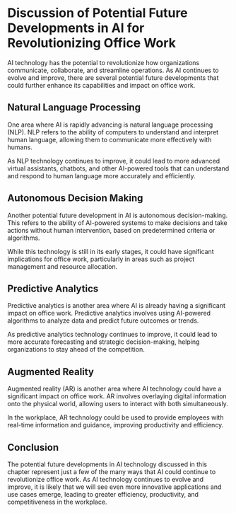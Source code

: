 Discussion of Potential Future Developments in AI for Revolutionizing Office Work
=============================================================================================

AI technology has the potential to revolutionize how organizations communicate, collaborate, and streamline operations. As AI continues to evolve and improve, there are several potential future developments that could further enhance its capabilities and impact on office work.

Natural Language Processing
---------------------------

One area where AI is rapidly advancing is natural language processing (NLP). NLP refers to the ability of computers to understand and interpret human language, allowing them to communicate more effectively with humans.

As NLP technology continues to improve, it could lead to more advanced virtual assistants, chatbots, and other AI-powered tools that can understand and respond to human language more accurately and efficiently.

Autonomous Decision Making
--------------------------

Another potential future development in AI is autonomous decision-making. This refers to the ability of AI-powered systems to make decisions and take actions without human intervention, based on predetermined criteria or algorithms.

While this technology is still in its early stages, it could have significant implications for office work, particularly in areas such as project management and resource allocation.

Predictive Analytics
--------------------

Predictive analytics is another area where AI is already having a significant impact on office work. Predictive analytics involves using AI-powered algorithms to analyze data and predict future outcomes or trends.

As predictive analytics technology continues to improve, it could lead to more accurate forecasting and strategic decision-making, helping organizations to stay ahead of the competition.

Augmented Reality
-----------------

Augmented reality (AR) is another area where AI technology could have a significant impact on office work. AR involves overlaying digital information onto the physical world, allowing users to interact with both simultaneously.

In the workplace, AR technology could be used to provide employees with real-time information and guidance, improving productivity and efficiency.

Conclusion
----------

The potential future developments in AI technology discussed in this chapter represent just a few of the many ways that AI could continue to revolutionize office work. As AI technology continues to evolve and improve, it is likely that we will see even more innovative applications and use cases emerge, leading to greater efficiency, productivity, and competitiveness in the workplace.
